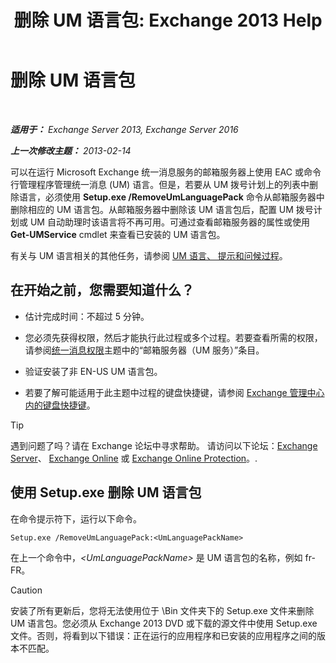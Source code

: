 ﻿---
title: '删除 UM 语言包: Exchange 2013 Help'
TOCTitle: 删除 UM 语言包
ms:assetid: a2bc2753-2c25-4ea0-a9d5-e3d42a699c6c
ms:mtpsurl: https://technet.microsoft.com/zh-cn/library/Bb124004(v=EXCHG.150)
ms:contentKeyID: 50491244
ms.date: 01/11/2018
mtps_version: v=EXCHG.150
ms.translationtype: HT
---

# 删除 UM 语言包

 

_**适用于：** Exchange Server 2013, Exchange Server 2016_

_**上一次修改主题：** 2013-02-14_

可以在运行 Microsoft Exchange 统一消息服务的邮箱服务器上使用 EAC 或命令行管理程序管理统一消息 (UM) 语言。但是，若要从 UM 拨号计划上的列表中删除语言，必须使用 **Setup.exe /RemoveUmLanguagePack** 命令从邮箱服务器中删除相应的 UM 语言包。从邮箱服务器中删除该 UM 语言包后，配置 UM 拨号计划或 UM 自动助理时该语言将不再可用。可通过查看邮箱服务器的属性或使用 **Get-UMService** cmdlet 来查看已安装的 UM 语言包。

有关与 UM 语言相关的其他任务，请参阅 [UM 语言、 提示和问候过程](um-languages-prompts-and-greetings-procedures-exchange-2013-help.md)。

## 在开始之前，您需要知道什么？

  - 估计完成时间：不超过 5 分钟。

  - 您必须先获得权限，然后才能执行此过程或多个过程。若要查看所需的权限，请参阅[统一消息权限](unified-messaging-permissions-exchange-2013-help.md)主题中的“邮箱服务器（UM 服务）”条目。

  - 验证安装了非 EN-US UM 语言包。

  - 若要了解可能适用于此主题中过程的键盘快捷键，请参阅 [Exchange 管理中心内的键盘快捷键](keyboard-shortcuts-in-the-exchange-admin-center-exchange-online-protection-help.md)。

> [!tip]
> 遇到问题了吗？请在 Exchange 论坛中寻求帮助。 请访问以下论坛：<a href="https://go.microsoft.com/fwlink/p/?linkid=60612">Exchange Server</a>、 <a href="https://go.microsoft.com/fwlink/p/?linkid=267542">Exchange Online</a> 或 <a href="https://go.microsoft.com/fwlink/p/?linkid=285351">Exchange Online Protection</a>。.


## 使用 Setup.exe 删除 UM 语言包

在命令提示符下，运行以下命令。

    Setup.exe /RemoveUmLanguagePack:<UmLanguagePackName>

在上一个命令中，*\<UmLanguagePackName\>* 是 UM 语言包的名称，例如 fr-FR。

> [!CAUTION]
> 安装了所有更新后，您将无法使用位于 \Bin 文件夹下的 Setup.exe 文件来删除 UM 语言包。您必须从 Exchange 2013 DVD 或下载的源文件中使用 Setup.exe 文件。否则，将看到以下错误：正在运行的应用程序和已安装的应用程序之间的版本不匹配。

